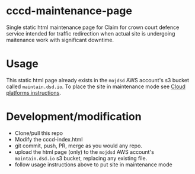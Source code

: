 # cccd-maintenance-page

Single static html maintenance page for Claim for crown court defence service intended
for traffic redirection when actual site is undergoing maitenance work with significant
downtime.


# Usage
This static html page already exists in the `mojdsd` AWS account's s3 bucket called `maintain.dsd.io`. To 
place the site in maintenance mode see [Cloud platforms instructions](https://dsdmoj.atlassian.net/wiki/spaces/PLAT/pages/684359870/Maintenance+Mode).


# Development/modification

  - Clone/pull this repo
  - Modify the cccd-index.html
  - git commit, push, PR, merge as you would any repo.
  - upload the html page (only) to the `mojdsd` AWS account's `maintain.dsd.io` s3 bucket, replacing any existing file.
  - follow usage instructions above to put site in maintenance mode
